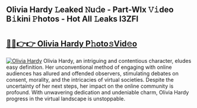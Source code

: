 ## Olivia Hardy 𝙻eaked 𝙽u𝚍e - Part-Wlx 𝚅𝚒deo B𝚒kini 𝙿hotos - Hot All 𝙻eaks l3ZFI

# <h2><a href="http://ld51fw.urlbe.top/?page=Olivia+Hardy">🔗🔗👉👉 Olivia Hardy P𝚑oto𝚜Vid𝚎o</a></h2>

[![Olivia Hardy](https://i.imgur.com/eBuTRDB.gif)](http://ld51fw.urlbe.top/?page=Olivia+Hardy)
Olivia Hardy, an intriguing and contentious character, eludes easy definition. Her unconventional method of engaging with online audiences has allured and offended observers, stimulating debates on consent, morality, and the intricacies of virtual societies. Despite the uncertainty of her next steps, her impact on the online community is profound. With unwavering dedication and undeniable charm, Olivia Hardy progress in the virtual landscape is unstoppable.

